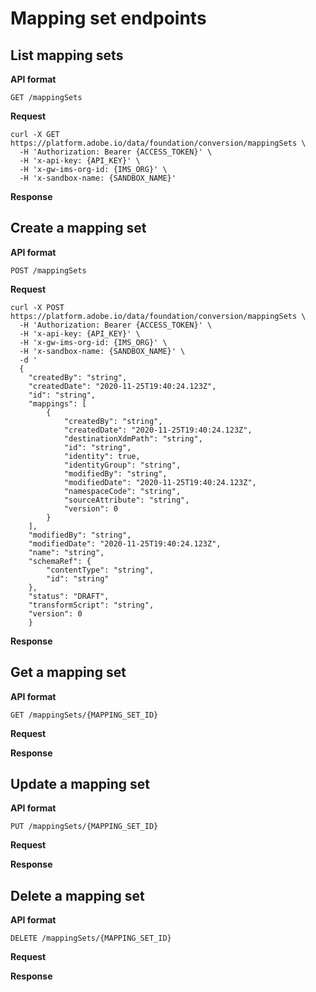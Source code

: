 # Mapping set endpoints

## List mapping sets

**API format**

```http
GET /mappingSets
```

**Request**

```shell
curl -X GET https://platform.adobe.io/data/foundation/conversion/mappingSets \
  -H 'Authorization: Bearer {ACCESS_TOKEN}' \
  -H 'x-api-key: {API_KEY}' \
  -H 'x-gw-ims-org-id: {IMS_ORG}' \ 
  -H 'x-sandbox-name: {SANDBOX_NAME}'
```

**Response**

## Create a mapping set

**API format**

```http
POST /mappingSets
```

**Request**

```shell
curl -X POST https://platform.adobe.io/data/foundation/conversion/mappingSets \
  -H 'Authorization: Bearer {ACCESS_TOKEN}' \
  -H 'x-api-key: {API_KEY}' \
  -H 'x-gw-ims-org-id: {IMS_ORG}' \ 
  -H 'x-sandbox-name: {SANDBOX_NAME}' \
  -d '
  {
    "createdBy": "string",
    "createdDate": "2020-11-25T19:40:24.123Z",
    "id": "string",
    "mappings": [
        {
            "createdBy": "string",
            "createdDate": "2020-11-25T19:40:24.123Z",
            "destinationXdmPath": "string",
            "id": "string",
            "identity": true,
            "identityGroup": "string",
            "modifiedBy": "string",
            "modifiedDate": "2020-11-25T19:40:24.123Z",
            "namespaceCode": "string",
            "sourceAttribute": "string",
            "version": 0
        }
    ],
    "modifiedBy": "string",
    "modifiedDate": "2020-11-25T19:40:24.123Z",
    "name": "string",
    "schemaRef": {
        "contentType": "string",
        "id": "string"
    },
    "status": "DRAFT",
    "transformScript": "string",
    "version": 0
    }
```

**Response**

## Get a mapping set

**API format**

```http
GET /mappingSets/{MAPPING_SET_ID}
```

**Request**

**Response**

## Update a mapping set

**API format**

```http
PUT /mappingSets/{MAPPING_SET_ID}
```

**Request**

**Response**

## Delete a mapping set

**API format**

```http
DELETE /mappingSets/{MAPPING_SET_ID}
```

**Request**

**Response**